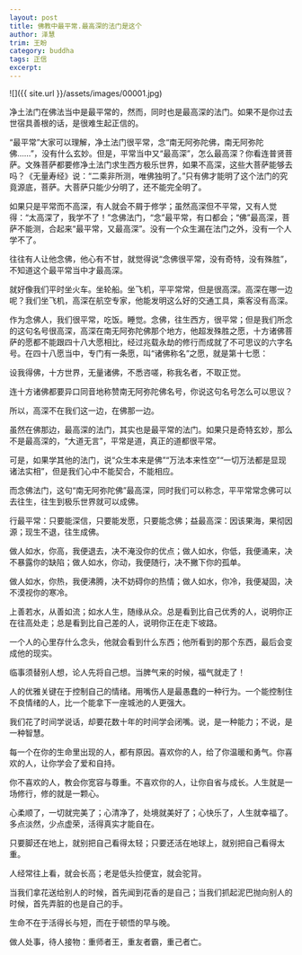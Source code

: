 ```yaml
---
layout: post
title: 佛教中最平常.最高深的法门是这个
author: 泽慧
trim: 王盼
category: buddha
tags: 正信
excerpt:
---
```


![]({{ site.url }}/assets/images/00001.jpg)

净土法门在佛法当中是最平常的，然而，同时也是最高深的法门。如果不是你过去世宿具善根的话，是很难生起正信的。

“最平常”大家可以理解，净土法门很平常，念“南无阿弥陀佛，南无阿弥陀佛……”，没有什么玄妙。但是，平常当中又“最高深”，怎么最高深？你看连普贤菩萨。文殊菩萨都要修净土法门求生西方极乐世界，如果不高深，这些大菩萨能够去吗？《无量寿经》说：“二乘非所测，唯佛独明了。”只有佛才能明了这个法门的究竟源底，菩萨。大菩萨只能少分明了，还不能完全明了。

如果只是平常而不高深，有人就会不屑于修学；虽然高深但不平常，又有人觉得：“太高深了，我学不了！”念佛法门，“念”最平常，有口都会；“佛”最高深，菩萨不能测，合起来“最平常，又最高深”。没有一个众生漏在法门之外，没有一个人学不了。

往往有人让他念佛，他心有不甘，就觉得说“念佛很平常，没有奇特，没有殊胜”，不知道这个最平常当中才最高深。

就好像我们平时坐火车。坐轮船。坐飞机，平平常常，但是很高深。高深在哪一边呢？我们坐飞机，高深在航空专家，他能发明这么好的交通工具，乘客没有高深。

作为念佛人，我们很平常，吃饭。睡觉。念佛，往生西方，很平常；但是我们所念的这句名号很高深，高深在南无阿弥陀佛那个地方，他超发殊胜之愿，十方诸佛菩萨的愿都不能跟四十八大愿相比，经过兆载永劫的修行而成就了不可思议的六字名号。在四十八愿当中，专门有一条愿，叫“诸佛称名”之愿，就是第十七愿：

设我得佛，十方世界，无量诸佛，不悉咨嗟，称我名者，不取正觉。

连十方诸佛都要异口同音地称赞南无阿弥陀佛名号，你说这句名号怎么可以思议？

所以，高深不在我们这一边，在佛那一边。

虽然在佛那边，最高深的法门，其实也是最平常的法门。如果只是奇特玄妙，那么不是最高深的，“大道无言”，平常是道，真正的道都很平常。

可是，如果学其他的法门，说“众生本来是佛”“万法本来性空”“一切万法都是显现诸法实相”，但是我们心中不能契合，不能相应。

而念佛法门，这句“南无阿弥陀佛”最高深，同时我们可以称念，平平常常念佛可以去往生，往生到极乐世界就可以成佛。

行最平常：只要能深信，只要能发愿，只要能念佛；益最高深：因该果海，果彻因源；现生不退，往生成佛。

做人如水，你高，我便退去，决不淹没你的优点；做人如水，你低，我便涌来，决不暴露你的缺陷；做人如水，你动，我便随行，决不撇下你的孤单。

做人如水，你热，我便沸腾，决不妨碍你的热情；做人如水，你冷，我便凝固，决不漠视你的寒冷。

上善若水，从善如流；如水人生，随缘从众。总是看到比自己优秀的人，说明你正在往高处走；总是看到比自己差的人，说明你正在走下坡路。

一个人的心里存什么念头，他就会看到什么东西；他所看到的那个东西，最后会变成他的现实。

临事须替别人想，论人先将自己想。当脾气来的时候，福气就走了！

人的优雅关键在于控制自己的情绪。用嘴伤人是最愚蠢的一种行为。一个能控制住不良情绪的人，比一个能拿下一座城池的人更强大。

我们花了时间学说话，却要花数十年的时间学会闭嘴。说，是一种能力；不说，是一种智慧。

每一个在你的生命里出现的人，都有原因。喜欢你的人，给了你温暖和勇气。你喜欢的人，让你学会了爱和自持。

你不喜欢的人，教会你宽容与尊重。不喜欢你的人，让你自省与成长。人生就是一场修行，修的就是一颗心。

心柔顺了，一切就完美了；心清净了，处境就美好了；心快乐了，人生就幸福了。多点淡然，少点虚荣，活得真实才能自在。

只要脚还在地上，就别把自己看得太轻；只要还活在地球上，就别把自己看得太重。

人经常往上看，就会长高；老是低头捡便宜，就会驼背。

当我们拿花送给别人的时候，首先闻到花香的是自己；当我们抓起泥巴抛向别人的时候，首先弄脏的也是自己的手。

生命不在于活得长与短，而在于顿悟的早与晚。

做人处事，待人接物：重师者王，重友者霸，重己者亡。

